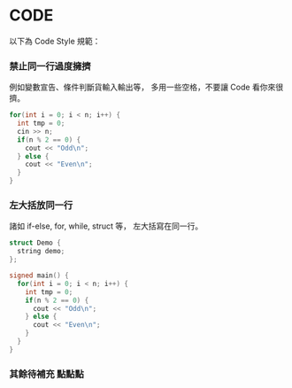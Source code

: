 # CODE

以下為 Code Style 規範：

### 禁止同一行過度擁擠
例如變數宣告、條件判斷貨輸入輸出等，
多用一些空格，不要讓 Code 看你來很擠。

```cpp
for(int i = 0; i < n; i++) {
  int tmp = 0;
  cin >> n;
  if(n % 2 == 0) {
    cout << "Odd\n";
  } else {
    cout << "Even\n";
  }
}
```

### 左大括放同一行
諸如 if-else, for, while, struct 等，
左大括寫在同一行。

```cpp
struct Demo {
  string demo;
};

signed main() {
  for(int i = 0; i < n; i++) {
    int tmp = 0;
    if(n % 2 == 0) {
      cout << "Odd\n";
    } else {
      cout << "Even\n";
    }
  }
}
```

### 其餘待補充 點點點
